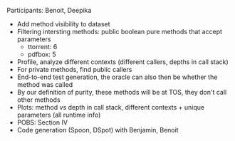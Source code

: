 Participants: Benoit, Deepika

- Add method visibility to dataset
- Filtering intersting methods: public boolean pure methods that accept parameters
  - ttorrent: 6
  - pdfbox: 5
- Profile, analyze different contexts (different callers, depths in call stack)
- For private methods, find public callers
- End-to-end test generation, the oracle can also then be whether the method was called
- By our definition of purity, these methods will be at TOS, they don't call other methods
- Plots: method vs depth in call stack, different contexts + unique parameters (all runtime info)
- POBS: Section IV
- Code generation (Spoon, DSpot) with Benjamin, Benoit

